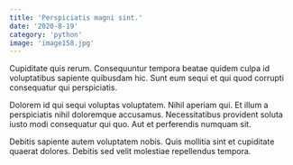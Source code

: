 ```yaml
---
title: 'Perspiciatis magni sint.'
date: '2020-8-19'
category: 'python'
image: 'image158.jpg'
---
```


Cupiditate quis rerum. Consequuntur tempora beatae quidem culpa id voluptatibus sapiente quibusdam hic. Sunt eum sequi et qui quod corrupti consequatur qui perspiciatis.
 Dolorem id qui sequi voluptas voluptatem. Nihil aperiam qui. Et illum a perspiciatis nihil doloremque accusamus. Necessitatibus provident soluta iusto modi consequatur qui quo. Aut et perferendis numquam sit.
 Debitis sapiente autem voluptatem nobis. Quis mollitia sint et cupiditate quaerat dolores. Debitis sed velit molestiae repellendus tempora.

